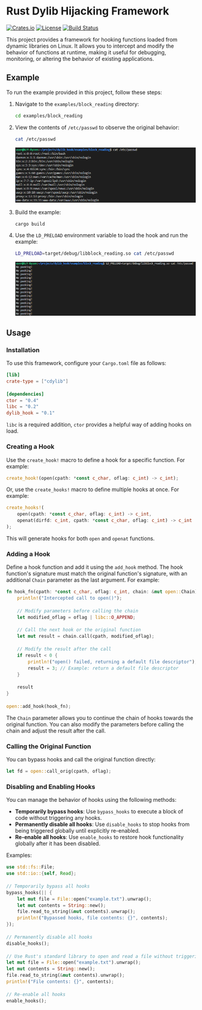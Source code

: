 # Rust Dylib Hijacking Framework

[![Crates.io](https://img.shields.io/crates/v/dylib_hook)](https://crates.io/crates/dylib_hook)
[![License](https://img.shields.io/crates/l/dylib_hook)](https://github.com/KeiranY/dylib_hook/blob/main/LICENSE)
[![Build Status](https://img.shields.io/github/actions/workflow/status/KeiranY/dylib_hook/ci.yml?branch=main)](https://github.com/KeiranY/dylib_hook/actions/workflows/ci.yml)

This project provides a framework for hooking functions loaded from dynamic libraries on Linux. It allows you to intercept and modify the behavior of functions at runtime, making it useful for debugging, monitoring, or altering the behavior of existing applications.

## Example

To run the example provided in this project, follow these steps:

1. Navigate to the `examples/block_reading` directory:
   ```bash
   cd examples/block_reading
   ```

2. View the contents of `/etc/passwd` to observe the original behavior:
   ```bash
   cat /etc/passwd
   ```
    ![Before Hook](examples/block_reading/before.png)

3. Build the example:
   ```bash
   cargo build
   ```

4. Use the `LD_PRELOAD` environment variable to load the hook and run the example:
   ```bash
   LD_PRELOAD=target/debug/libblock_reading.so cat /etc/passwd
   ```
    ![After Hook](examples/block_reading/after.png)



## Usage

### Installation

To use this framework, configure your `Cargo.toml` file as follows:

```toml
[lib]
crate-type = ["cdylib"]

[dependencies]
ctor = "0.4"
libc = "0.2"
dylib_hook = "0.1"
```

`libc` is a required addition, `ctor` provides a helpful way of adding hooks on load.


### Creating a Hook

Use the `create_hook!` macro to define a hook for a specific function. For example:

```rust
create_hook!(open(cpath: *const c_char, oflag: c_int) -> c_int);
```


Or, use the `create_hooks!` macro to define multiple hooks at once. For example:

```rust
create_hooks!(
    open(cpath: *const c_char, oflag: c_int) -> c_int,
    openat(dirfd: c_int, cpath: *const c_char, oflag: c_int) -> c_int
);
```

This will generate hooks for both `open` and `openat` functions.

### Adding a Hook

Define a hook function and add it using the `add_hook` method. The hook function's signature must match the original function's signature, with an additional `Chain` parameter as the last argument. For example:

```rust
fn hook_fn(cpath: *const c_char, oflag: c_int, chain: &mut open::Chain) -> c_int {
    println!("Intercepted call to open()");

    // Modify parameters before calling the chain
    let modified_oflag = oflag | libc::O_APPEND;

    // Call the next hook or the original function
    let mut result = chain.call(cpath, modified_oflag);

    // Modify the result after the call
    if result < 0 {
        println!("open() failed, returning a default file descriptor");
        result = 3; // Example: return a default file descriptor
    }

    result
}

open::add_hook(hook_fn);
```

The `Chain` parameter allows you to continue the chain of hooks towards the original function. You can also modify the parameters before calling the chain and adjust the result after the call.

### Calling the Original Function

You can bypass hooks and call the original function directly:

```rust
let fd = open::call_orig(cpath, oflag);
```

### Disabling and Enabling Hooks

You can manage the behavior of hooks using the following methods:

- **Temporarily bypass hooks**: Use `bypass_hooks` to execute a block of code without triggering any hooks.
- **Permanently disable all hooks**: Use `disable_hooks` to stop hooks from being triggered globally until explicitly re-enabled.
- **Re-enable all hooks**: Use `enable_hooks` to restore hook functionality globally after it has been disabled.

Examples:

```rust
use std::fs::File;
use std::io::{self, Read};

// Temporarily bypass all hooks
bypass_hooks(|| {
    let mut file = File::open("example.txt").unwrap();
    let mut contents = String::new();
    file.read_to_string(&mut contents).unwrap();
    println!("Bypassed hooks, file contents: {}", contents);
});

// Permanently disable all hooks
disable_hooks();

// Use Rust's standard library to open and read a file without triggering hooks
let mut file = File::open("example.txt").unwrap();
let mut contents = String::new();
file.read_to_string(&mut contents).unwrap();
println!("File contents: {}", contents);

// Re-enable all hooks
enable_hooks();
```
